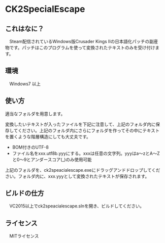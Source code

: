 # CK2SpecialEscape
## これはなに？
　Steam配信されているWindows版Crusader Kings IIの日本語化パッチの副産物です。パッチはこのプログラムを使って変換されたテキストのみを受け付けます。

## 環境
　Windows7 以上

## 使い方
適当なフォルダを用意します。

変換したいテキストが入ったファイルを下記に注意して、上記のフォルダ内に保存してください。上記のフォルダ内にさらにフォルダを作ってその中にテキストを置くような階層構造にしても大丈夫です。

 - BOM付きのUTF-8
 - ファイル名をxxx.utf8b.yyyにする。xxxは任意の文字列。yyyはa～zとA～Zと0～9とアンダースコア(_)のみ使用可能

上記のフォルダを、ck2speacialescape.exeにドラッグアンドドロップしてください。フォルダ内に、xxx.yyyとして変換されたテキストが保存されます。

## ビルドの仕方
　VC2015以上でck2speacialescape.slnを開き、ビルドしてください。

## ライセンス
　MITライセンス